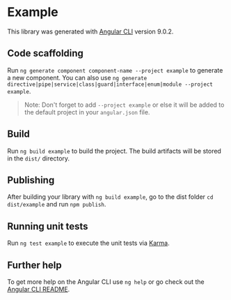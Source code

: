 # Example

This library was generated with [Angular CLI](https://github.com/angular/angular-cli) version 9.0.2.

## Code scaffolding

Run `ng generate component component-name --project example` to generate a new component. You can also use `ng generate directive|pipe|service|class|guard|interface|enum|module --project example`.
> Note: Don't forget to add `--project example` or else it will be added to the default project in your `angular.json` file. 

## Build

Run `ng build example` to build the project. The build artifacts will be stored in the `dist/` directory.

## Publishing

After building your library with `ng build example`, go to the dist folder `cd dist/example` and run `npm publish`.

## Running unit tests

Run `ng test example` to execute the unit tests via [Karma](https://karma-runner.github.io).

## Further help

To get more help on the Angular CLI use `ng help` or go check out the [Angular CLI README](https://github.com/angular/angular-cli/blob/master/README.md).
